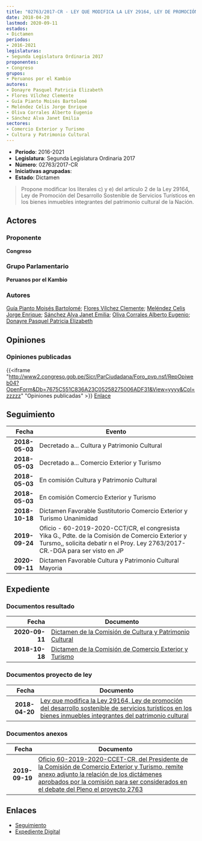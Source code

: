 ```yaml
---
title: "02763/2017-CR - LEY QUE MODIFICA LA LEY 29164, LEY DE PROMOCIÓN DEL DESARROLLO SOSTENIBLE DE SERVICIOS TURÍSTICOS EN LOS BIENES INMUEBLES INTEGRANTES DEL PATRIMONIO CULTURAL"
date: 2018-04-20
lastmod: 2020-09-11
estados:
- Dictamen
periodos:
- 2016-2021
legislaturas:
- Segunda Legislatura Ordinaria 2017
proponentes:
- Congreso
grupos:
- Peruanos por el Kambio
autores:
- Donayre Pasquel Patricia Elizabeth
- Flores Vílchez Clemente
- Guía Pianto Moisés Bartolomé
- Meléndez Celis Jorge Enrique
- Oliva Corrales Alberto Eugenio
- Sánchez Alva Janet Emilia
sectores:
- Comercio Exterior y Turismo
- Cultura y Patrimonio Cultural
---
```

- **Periodo**: 2016-2021
- **Legislatura**: Segunda Legislatura Ordinaria 2017
- **Número**: 02763/2017-CR
- **Iniciativas agrupadas**: 
- **Estado**: Dictamen

> Propone modificar los literales c) y e) del artículo 2 de la Ley 29164, Ley de Promoción del Desarrollo Sostenible de Servicios Turísticos en los bienes inmuebles integrantes del patrimonio cultural de la Nación.


## Actores

### Proponente

**Congreso**

### Grupo Parlamentario

**Peruanos por el Kambio**

### Autores

[Guía Pianto Moisés Bartolomé](mailto:mailto:mguia@congreso.gob.pe); [Flores Vílchez Clemente](mailto:mailto:cflores@congreso.gob.pe); [Meléndez Celis Jorge Enrique](mailto:mailto:jmelendez@congreso.gob.pe); [Sánchez Alva Janet Emilia](mailto:mailto:jsancheza@congreso.gob.pe); [Oliva Corrales Alberto Eugenio](mailto:mailto:aoliva@congreso.gob.pe); [Donayre Pasquel Patricia Elizabeth](mailto:mailto:pdonayre@congreso.gob.pe)

## Opiniones

### Opiniones publicadas

{{<iframe "http://www2.congreso.gob.pe/Sicr/ParCiudadana/Foro_pvp.nsf/RepOpiweb04?OpenForm&Db=7675C551C836A23C05258275006ADF31&View=yyyy&Col=zzzzz" "Opiniones publicadas" >}}
[Enlace](http://www2.congreso.gob.pe/Sicr/ParCiudadana/Foro_pvp.nsf/RepOpiweb04?OpenForm&Db=7675C551C836A23C05258275006ADF31&View=yyyy&Col=zzzzz)


## Seguimiento

| Fecha | Evento |
|------:|--------|
| **2018-05-03** | Decretado a... Cultura y Patrimonio Cultural |
| **2018-05-03** | Decretado a... Comercio Exterior y Turismo |
| **2018-05-03** | En comisión Cultura y Patrimonio Cultural |
| **2018-05-03** | En comisión Comercio Exterior y Turismo |
| **2018-10-18** | Dictamen Favorable Sustitutorio Comercio Exterior y Turismo Unanimidad |
| **2019-09-24** | Oficio - 60-2019-2020-CCT/CR, el congresista Yika G., Pdte. de la Comisión de Comercio Exterior y Tursmo,, solicita debatir n el Proy. Ley 2763/2017-CR.-DGA para ser visto en JP |
| **2020-09-11** | Dictamen Favorable Cultura y Patrimonio Cultural Mayoria |

## Expediente

### Documentos resultado

| Fecha | Documento |
|------:|-----------|
| **2020-09-11** | [Dictamen de la Comisión de Cultura y Patrimonio Cultural](http://www.leyes.congreso.gob.pe/Documentos/2016_2021/Dictamenes/Proyectos_de_Ley/02763DC05MAY-20200911.pdf) |
| **2018-10-18** | [Dictamen de la Comisión de Comercio Exterior y Turismo](http://www.leyes.congreso.gob.pe/Documentos/2016_2021/Dictamenes/Proyectos_de_Ley/02763DC03MAY20181018.pdf) |

### Documentos proyecto de ley

| Fecha | Documento |
|------:|-----------|
| **2018-04-20** | [Ley que modifica la Ley 29164, Ley de promoción del desarrollo sostenible de servicios turísticos en los bienes inmuebles integrantes del patrimonio cultural](http://www.leyes.congreso.gob.pe/Documentos/2016_2021/Proyectos_de_Ley_y_de_Resoluciones_Legislativas/PL0276320180420.pdf) |

### Documentos anexos

| Fecha | Documento |
|------:|-----------|
| **2019-09-19** | [Oficio 60-2019-2020-CCET-CR, del Presidente de la Comisión de Comercio Exterior y Turismo, remite anexo adjunto la relación de los dictámenes aprobados por la comisión para ser considerados en el debate del Pleno el proyecto 2763](http://www.leyes.congreso.gob.pe/Documentos/2016_2021/Oficios/Comisiones_Ordinarias/OFICIO-60-2019-2020-CCET-CR.pdf) |

## Enlaces

- [Seguimiento](http://www2.congreso.gob.pe/Sicr/TraDocEstProc/CLProLey2016.nsf/f7fff46988ca05b1052578e100829cc7/1f6c9810a84be90405258275007e3919?OpenDocument)
- [Expediente Digital](http://www2.congreso.gob.pe/Sicr/TraDocEstProc/Expvirt_2011.nsf/visbusqptramdoc1621/02763?opendocument)

